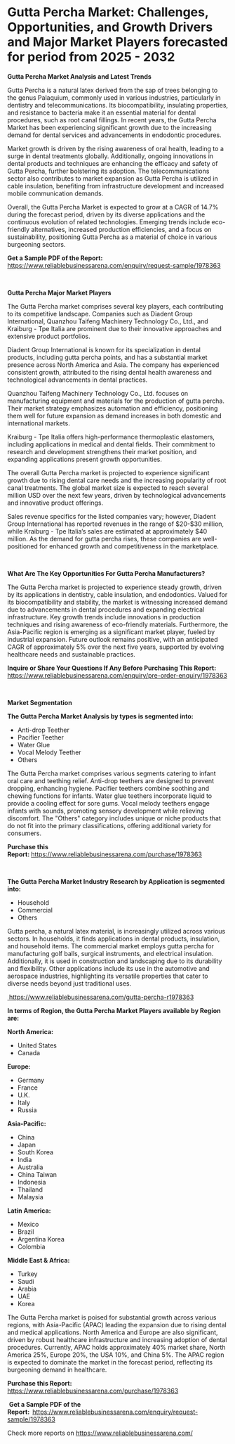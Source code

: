 <p><h1>Gutta Percha Market: Challenges, Opportunities, and Growth Drivers and Major Market Players forecasted for period from 2025 - 2032</h1></p><p><strong>Gutta Percha Market Analysis and Latest Trends</strong></p>
<p><p>Gutta Percha is a natural latex derived from the sap of trees belonging to the genus Palaquium, commonly used in various industries, particularly in dentistry and telecommunications. Its biocompatibility, insulating properties, and resistance to bacteria make it an essential material for dental procedures, such as root canal fillings. In recent years, the Gutta Percha Market has been experiencing significant growth due to the increasing demand for dental services and advancements in endodontic procedures.</p><p>Market growth is driven by the rising awareness of oral health, leading to a surge in dental treatments globally. Additionally, ongoing innovations in dental products and techniques are enhancing the efficacy and safety of Gutta Percha, further bolstering its adoption. The telecommunications sector also contributes to market expansion as Gutta Percha is utilized in cable insulation, benefiting from infrastructure development and increased mobile communication demands.</p><p>Overall, the Gutta Percha Market is expected to grow at a CAGR of 14.7% during the forecast period, driven by its diverse applications and the continuous evolution of related technologies. Emerging trends include eco-friendly alternatives, increased production efficiencies, and a focus on sustainability, positioning Gutta Percha as a material of choice in various burgeoning sectors.</p></p>
<p><strong>Get a Sample PDF of the Report:&nbsp;</strong> <a href="https://www.reliablebusinessarena.com/enquiry/request-sample/1978363?utm_campaign=2120&utm_medium=2&utm_source=Github&utm_content=ia&utm_term=06022025&utm_id=gutta-percha">https://www.reliablebusinessarena.com/enquiry/request-sample/1978363</a></p>
<p>&nbsp;</p>
<p><strong>Gutta Percha Major Market Players</strong></p>
<p><p>The Gutta Percha market comprises several key players, each contributing to its competitive landscape. Companies such as Diadent Group International, Quanzhou Taifeng Machinery Technology Co., Ltd., and Kraiburg - Tpe Italia are prominent due to their innovative approaches and extensive product portfolios.</p><p>Diadent Group International is known for its specialization in dental products, including gutta percha points, and has a substantial market presence across North America and Asia. The company has experienced consistent growth, attributed to the rising dental health awareness and technological advancements in dental practices.</p><p>Quanzhou Taifeng Machinery Technology Co., Ltd. focuses on manufacturing equipment and materials for the production of gutta percha. Their market strategy emphasizes automation and efficiency, positioning them well for future expansion as demand increases in both domestic and international markets.</p><p>Kraiburg - Tpe Italia offers high-performance thermoplastic elastomers, including applications in medical and dental fields. Their commitment to research and development strengthens their market position, and expanding applications present growth opportunities.</p><p>The overall Gutta Percha market is projected to experience significant growth due to rising dental care needs and the increasing popularity of root canal treatments. The global market size is expected to reach several million USD over the next few years, driven by technological advancements and innovative product offerings.</p><p>Sales revenue specifics for the listed companies vary; however, Diadent Group International has reported revenues in the range of $20-$30 million, while Kraiburg - Tpe Italia’s sales are estimated at approximately $40 million. As the demand for gutta percha rises, these companies are well-positioned for enhanced growth and competitiveness in the marketplace.</p></p>
<p>&nbsp;</p>
<p><strong>What Are The Key Opportunities For Gutta Percha Manufacturers?</strong></p>
<p><p>The Gutta Percha market is projected to experience steady growth, driven by its applications in dentistry, cable insulation, and endodontics. Valued for its biocompatibility and stability, the market is witnessing increased demand due to advancements in dental procedures and expanding electrical infrastructure. Key growth trends include innovations in production techniques and rising awareness of eco-friendly materials. Furthermore, the Asia-Pacific region is emerging as a significant market player, fueled by industrial expansion. Future outlook remains positive, with an anticipated CAGR of approximately 5% over the next five years, supported by evolving healthcare needs and sustainable practices.</p></p>
<p><strong>Inquire or Share Your Questions If Any Before Purchasing This Report:</strong> <a href="https://www.reliablebusinessarena.com/enquiry/pre-order-enquiry/1978363?utm_campaign=2120&utm_medium=2&utm_source=Github&utm_content=ia&utm_term=06022025&utm_id=gutta-percha">https://www.reliablebusinessarena.com/enquiry/pre-order-enquiry/1978363</a></p>
<p>&nbsp;</p>
<p><strong>Market Segmentation</strong></p>
<p><strong>The Gutta Percha Market Analysis by types is segmented into:</strong></p>
<p><ul><li>Anti-drop Teether</li><li>Pacifier Teether</li><li>Water Glue</li><li>Vocal Melody Teether</li><li>Others</li></ul></p>
<p><p>The Gutta Percha market comprises various segments catering to infant oral care and teething relief. Anti-drop teethers are designed to prevent dropping, enhancing hygiene. Pacifier teethers combine soothing and chewing functions for infants. Water glue teethers incorporate liquid to provide a cooling effect for sore gums. Vocal melody teethers engage infants with sounds, promoting sensory development while relieving discomfort. The "Others" category includes unique or niche products that do not fit into the primary classifications, offering additional variety for consumers.</p></p>
<p><strong>Purchase this Report:&nbsp;</strong><a href="https://www.reliablebusinessarena.com/purchase/1978363?utm_campaign=2120&utm_medium=2&utm_source=Github&utm_content=ia&utm_term=06022025&utm_id=gutta-percha">https://www.reliablebusinessarena.com/purchase/1978363</a></p>
<p>&nbsp;</p>
<p><strong>The Gutta Percha Market Industry Research by Application is segmented into:</strong></p>
<p><ul><li>Household</li><li>Commercial</li><li>Others</li></ul></p>
<p><p>Gutta percha, a natural latex material, is increasingly utilized across various sectors. In households, it finds applications in dental products, insulation, and household items. The commercial market employs gutta percha for manufacturing golf balls, surgical instruments, and electrical insulation. Additionally, it is used in construction and landscaping due to its durability and flexibility. Other applications include its use in the automotive and aerospace industries, highlighting its versatile properties that cater to diverse needs beyond just traditional uses.</p></p>
<p><a href="https://www.reliablebusinessarena.com/gutta-percha-r1978363?utm_campaign=2120&utm_medium=2&utm_source=Github&utm_content=ia&utm_term=06022025&utm_id=gutta-percha">&nbsp;https://www.reliablebusinessarena.com/gutta-percha-r1978363</a></p>
<p><strong>In terms of Region, the Gutta Percha Market Players available by Region are:</strong></p>
<p>
    <p> <strong> North America: </strong>
        <ul>
            <li>United States</li>
            <li>Canada</li>
        </ul>
        </p> 
    <p> <strong> Europe: </strong>
        <ul>
            <li>Germany</li>
            <li>France</li>
            <li>U.K.</li>
            <li>Italy</li>
            <li>Russia</li>
        </ul>
        </p> 
    <p> <strong> Asia-Pacific: </strong>
        <ul>
            <li>China</li>
            <li>Japan</li>
            <li>South Korea</li>
            <li>India</li>
            <li>Australia</li>
            <li>China Taiwan</li>
            <li>Indonesia</li>
            <li>Thailand</li>
            <li>Malaysia</li>
        </ul>
        </p> 
    <p> <strong> Latin America: </strong>
        <ul>
            <li>Mexico</li>
            <li>Brazil</li>
            <li>Argentina Korea</li>
            <li>Colombia</li>
        </ul>
        </p> 
    <p> <strong> Middle East & Africa: </strong>
        <ul>
            <li>Turkey</li>
            <li>Saudi</li>
            <li>Arabia</li>
            <li>UAE</li>
            <li>Korea</li>
        </ul>
    </p>
    </p>
<p><p>The Gutta Percha market is poised for substantial growth across various regions, with Asia-Pacific (APAC) leading the expansion due to rising dental and medical applications. North America and Europe are also significant, driven by robust healthcare infrastructure and increasing adoption of dental procedures. Currently, APAC holds approximately 40% market share, North America 25%, Europe 20%, the USA 10%, and China 5%. The APAC region is expected to dominate the market in the forecast period, reflecting its burgeoning demand in healthcare.</p></p>
<p><strong>Purchase this Report: </strong><a href="https://www.reliablebusinessarena.com/purchase/1978363?utm_campaign=2120&utm_medium=2&utm_source=Github&utm_content=ia&utm_term=06022025&utm_id=gutta-percha">https://www.reliablebusinessarena.com/purchase/1978363</a></p>
<p>&nbsp;<strong>Get a Sample PDF of the Report:&nbsp;&nbsp;</strong><a href="https://www.reliablebusinessarena.com/enquiry/request-sample/1978363?utm_campaign=2120&utm_medium=2&utm_source=Github&utm_content=ia&utm_term=06022025&utm_id=gutta-percha">https://www.reliablebusinessarena.com/enquiry/request-sample/1978363</a></p>
<p><strong></strong></p>
<p>Check more reports on <a href="https://www.reliablebusinessarena.com/?utm_campaign=2120&utm_medium=2&utm_source=Github&utm_content=ia&utm_term=06022025&utm_id=gutta-percha">https://www.reliablebusinessarena.com/</a></p>
